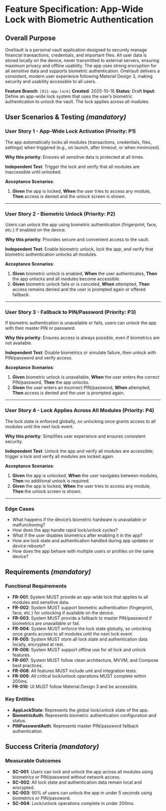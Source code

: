 # Feature Specification: App-Wide Lock with Biometric Authentication

## Overall Purpose
OneVault is a personal vault application designed to securely manage financial transactions, credentials, and important files. All user data is stored locally on the device, never transmitted to external servers, ensuring maximum privacy and offline usability. The app uses strong encryption for all sensitive data and supports biometric authentication. OneVault delivers a consistent, modern user experience following Material Design 3, making security and usability accessible to all users.

**Feature Branch**: `[011-app-lock]`
**Created**: 2025-10-16
**Status**: Draft
**Input**: Define an app-wide lock system that uses the user’s biometric authentication to unlock the vault. The lock applies across all modules.

## User Scenarios & Testing *(mandatory)*

### User Story 1 - App-Wide Lock Activation (Priority: P1)
The app automatically locks all modules (transactions, credentials, files, settings) when triggered (e.g., on launch, after timeout, or when minimized).

**Why this priority**: Ensures all sensitive data is protected at all times.

**Independent Test**: Trigger the lock and verify that all modules are inaccessible until unlocked.

**Acceptance Scenarios**:
1. **Given** the app is locked, **When** the user tries to access any module, **Then** access is denied and the unlock screen is shown.

---

### User Story 2 - Biometric Unlock (Priority: P2)
Users can unlock the app using biometric authentication (fingerprint, face, etc.) if enabled on the device.

**Why this priority**: Provides secure and convenient access to the vault.

**Independent Test**: Enable biometric unlock, lock the app, and verify that biometric authentication unlocks all modules.

**Acceptance Scenarios**:
1. **Given** biometric unlock is enabled, **When** the user authenticates, **Then** the app unlocks and all modules become accessible.
2. **Given** biometric unlock fails or is canceled, **When** attempted, **Then** access remains denied and the user is prompted again or offered fallback.

---

### User Story 3 - Fallback to PIN/Password (Priority: P3)
If biometric authentication is unavailable or fails, users can unlock the app with their master PIN or password.

**Why this priority**: Ensures access is always possible, even if biometrics are not available.

**Independent Test**: Disable biometrics or simulate failure, then unlock with PIN/password and verify access.

**Acceptance Scenarios**:
1. **Given** biometric unlock is unavailable, **When** the user enters the correct PIN/password, **Then** the app unlocks.
2. **Given** the user enters an incorrect PIN/password, **When** attempted, **Then** access is denied and the user is prompted again.

---

### User Story 4 - Lock Applies Across All Modules (Priority: P4)
The lock state is enforced globally, so unlocking once grants access to all modules until the next lock event.

**Why this priority**: Simplifies user experience and ensures consistent security.

**Independent Test**: Unlock the app and verify all modules are accessible; trigger a lock and verify all modules are locked again.

**Acceptance Scenarios**:
1. **Given** the app is unlocked, **When** the user navigates between modules, **Then** no additional unlock is required.
2. **Given** the app is locked, **When** the user tries to access any module, **Then** the unlock screen is shown.

---

### Edge Cases
- What happens if the device’s biometric hardware is unavailable or malfunctioning?
- How does the app handle rapid lock/unlock cycles?
- What if the user disables biometrics after enabling it in the app?
- How are lock state and authentication handled during app updates or device reboots?
- How does the app behave with multiple users or profiles on the same device?

## Requirements *(mandatory)*

### Functional Requirements
- **FR-001**: System MUST provide an app-wide lock that applies to all modules and sensitive data.
- **FR-002**: System MUST support biometric authentication (fingerprint, face, etc.) for unlocking if available on the device.
- **FR-003**: System MUST provide a fallback to master PIN/password if biometrics are unavailable or fail.
- **FR-004**: System MUST enforce the lock state globally, so unlocking once grants access to all modules until the next lock event.
- **FR-005**: System MUST store all lock state and authentication data locally, encrypted at rest.
- **FR-006**: System MUST support offline use for all lock and unlock features.
- **FR-007**: System MUST follow clean architecture, MVVM, and Compose best practices.
- **FR-008**: All features MUST include unit and integration tests.
- **FR-009**: All critical lock/unlock operations MUST complete within 200ms.
- **FR-010**: UI MUST follow Material Design 3 and be accessible.

### Key Entities
- **AppLockState**: Represents the global lock/unlock state of the app.
- **BiometricAuth**: Represents biometric authentication configuration and status.
- **PINPasswordAuth**: Represents master PIN/password fallback authentication.

## Success Criteria *(mandatory)*

### Measurable Outcomes
- **SC-001**: Users can lock and unlock the app across all modules using biometrics or PIN/password without network access.
- **SC-002**: All lock state and authentication data remain local and encrypted.
- **SC-003**: 90% of users can unlock the app in under 5 seconds using biometrics or PIN/password.
- **SC-004**: Lock/unlock operations complete in under 200ms.

